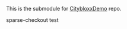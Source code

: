 This is the submodule for [CitybloxxDemo](https://github.com/gzrjzcx/Citybloxx_ML/) repo.

sparse-checkout test
